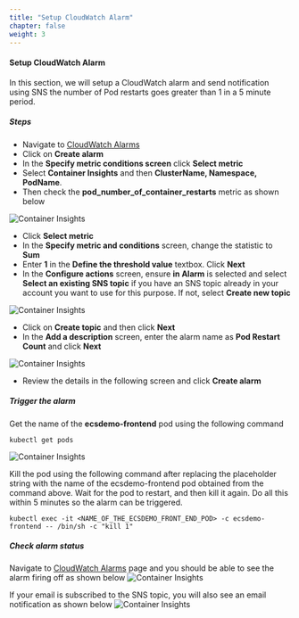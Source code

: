```yaml
---
title: "Setup CloudWatch Alarm"
chapter: false
weight: 3
---
```

#### Setup CloudWatch Alarm

In this section, we will setup a CloudWatch alarm and send notification using SNS the number of Pod restarts goes greater than 1 in a 5 minute period.

##### Steps

* Navigate to [CloudWatch Alarms](https://console.aws.amazon.com/cloudwatch/home#alarmsV2:)
* Click on **Create alarm**
* In the **Specify metric conditions screen** click **Select metric**
* Select **Container Insights** and then **ClusterName, Namespace, PodName**.
* Then check the **pod_number_of_container_restarts** metric as shown below

![Container Insights](/images/ContainerInsights7.png)

* Click **Select metric**
* In the **Specify metric and conditions** screen, change the statistic to **Sum**
* Enter **1** in the **Define the threshold value** textbox. Click **Next**
* In the **Configure actions** screen, ensure **in Alarm** is selected and select **Select an existing SNS topic** if you have an SNS topic already in your account you want to use for this purpose. If not, select **Create new topic**

![Container Insights](/images/ContainerInsights8.png)

* Click on **Create topic** and then click **Next**
* In the **Add a description** screen, enter the alarm name as **Pod Restart Count** and click **Next**

![Container Insights](/images/ContainerInsights10.png)

* Review the details in the following screen and click **Create alarm**

##### Trigger the alarm

Get the name of the **ecsdemo-frontend** pod using the following command

```
kubectl get pods
```
![Container Insights](/images/ContainerInsights11.png)

Kill the pod using the following command after replacing the placeholder string with the name of the ecsdemo-frontend pod obtained from the command above. 
Wait for the pod to restart, and then kill it again. Do all this within 5 minutes so the alarm can be triggered.

```
kubectl exec -it <NAME_OF_THE_ECSDEMO_FRONT_END_POD> -c ecsdemo-frontend -- /bin/sh -c "kill 1"
```

##### Check alarm status
Navigate to [CloudWatch Alarms](https://console.aws.amazon.com/cloudwatch/home#alarmsV2:) page and you should be able to see the alarm firing off as shown below
![Container Insights](/images/ContainerInsights17.png)

If your email is subscribed to the SNS topic, you will also see an email notification as shown below
![Container Insights](/images/ContainerInsights16.png)
